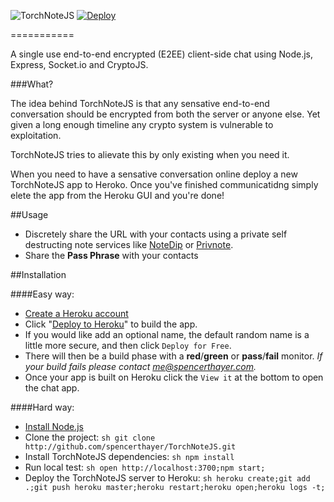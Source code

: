 ![TorchNoteJS](https://raw.githubusercontent.com/spencerthayer/TorchNoteJS/master/public/img/torchchat-logo.png?raw=true "TorchNoteJS") [![Deploy](https://www.herokucdn.com/deploy/button.png)](https://heroku.com/deploy?template=https://github.com/spencerthayer/TorchNoteJS)

=========== 

A single use end-to-end encrypted (E2EE) client-side chat using Node.js, Express, Socket.io and CryptoJS. 

###What?


The idea behind TorchNoteJS is that any sensative end-to-end conversation should be encrypted from both the server or anyone else. Yet given a long enough timeline any crypto system is vulnerable to exploitation.

TorchNoteJS tries to alievate this by only existing when you need it.

When you need to have a sensative conversation online deploy a new TorchNoteJS app to Heroko. Once you've finished communicatidng simply elete the app from the Heroku GUI and you're done!

##Usage

- Discretely share the URL with your contacts using a private self destructing note services like [NoteDip](http://www.notedip.com/) or [Privnote](https://privnote.com/).
- Share the **Pass Phrase** with your contacts 

##Installation 

####Easy way:
- [Create a Heroku account](https://id.heroku.com/signup)
- Click "[Deploy to Heroku](https://heroku.com/deploy?template=https://github.com/spencerthayer/TorchNoteJS)" to build the app.
- If you would like add an optional name, the default random name is a little more secure, and then click `Deploy for Free`.
- There will then be a build phase with a **red**/**green** or **pass**/**fail** monitor. *If your build fails please contact [me@spencerthayer.com](mailto:me@spencerthayer.com).*
- Once your app is built on Heroku click the `View it` at the bottom to open the chat app.

####Hard way:
- [Install Node.js](http://howtonode.org/how-to-install-nodejs)
- Clone the project:
```sh git clone http://github.com/spencerthayer/TorchNoteJS.git```
- Install TorchNoteJS dependencies:
```sh npm install```
- Run local test:
```sh open http://localhost:3700;npm start;```
- Deploy the TorchNoteJS server to Heroku:
```sh heroku create;git add .;git push heroku master;heroku restart;heroku open;heroku logs -t; ```